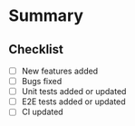 # Summary

<!---
Provide a short summary of the changes and the reasoning behind them.

Include references to related issues (e.g. #1234 which will make a direct link to the issue).

Include @mentions to any relevant contributors and maintainers.
-->

## Checklist

<!---  Please check these as required. If you believe they are not necessary, keep them unchecked (do not delete them). -->

- [ ] New features added
- [ ] Bugs fixed
- [ ] Unit tests added or updated
- [ ] E2E tests added or updated
- [ ] CI updated

